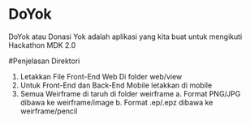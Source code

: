 # DoYok
DoYok atau Donasi Yok adalah aplikasi yang kita buat
untuk mengikuti Hackathon MDK 2.0

#Penjelasan Direktori
1. Letakkan File Front-End Web Di folder web/view
2. Untuk Front-End dan Back-End Mobile letakkan di mobile
3. Semua Weirframe di taruh di folder weirframe
	a. Format PNG/JPG dibawa ke weirframe/image
	b. Format .ep/.epz dibawa ke weirframe/pencil